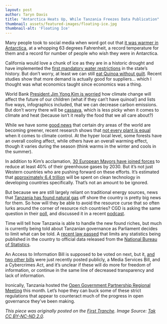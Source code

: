 ```yaml
---
layout: post
author: Taryn Davis
title: "Antarctica Heats Up, While Tanzania Freezes Data Publication"
thumbnail: assets/featured-images/floating-ice.jpg
thumbnail-alt: 'Floating Ice'
---
```


Many people took to social media when word got out that [it was warmer in Antarctica](http://www.wunderground.com/blog/JeffMasters/comment.html?entrynum=2944&cm_ven=tw-jm), at a whopping 63 degrees Fahrenheit, a record temperature for them and a record for number of people who wish they were in Antarctica.

California would love a chunk of ice as they are in a historic drought and have implemented the [first mandatory water restrictions](http://www.bbc.com/news/world-us-canada-32151413) in the state’s history. But don’t worry, at least we can still [eat Quinoa without guilt](http://marcfbellemare.com/wordpress/10754). Recent studies show that more demand is actually good for suppliers… which I thought was what economics taught since economics was a thing.

World Bank [President Jim Yong Kim is worried](http://blogs.worldbank.org/voices/tackling-climate-change-our-kids) how climate change will affect the future of our children (what if they can’t have quinoa!) and lists five ways, infographics included, that we can decrease carbon emissions. But don’t worry there will be [cassava](http://brussels.cta.int/index.php?option=com_k2&id=9990&view=item&Itemid), which is less picky when it comes to climate and heat (because isn’t it really the food that we all care about?)

While we have some [good news](https://agenda.weforum.org/2015/04/how-the-world-is-getting-greener-despite-deforestation/) that certain dry areas of the world are becoming greener, recent research shows that [not every plant is equal](http://www.sciencedaily.com/releases/2015/04/150401161638.htm) when it comes to climate control. At the hyper local level, some forests have an overall cooling affect, while others have an overall warming effect, though it varies during the season (think warms in the winter and cools in the summer).

In addition to Kim’s acclamation, [30 European Mayors have joined forces](http://sustainablecitiescollective.com/david-thorpe/1060401/european-mayors-band-their-cities-together-fight-climate-change) to reduce at least 40% of their greenhouse gases by 2030. But it’s not just Western countries who are pushing forward on these efforts. It’s estimated that [approximately 6.4 trillion](https://www.youtube.com/watch?feature=player_embedded&v=eHrmh9HsCNc) will be spent on clean technology in developing countries specifically. That’s not an amount to be ignored.

But because we are still largely reliant on traditional energy sources, news that [Tanzania has found natural gas](http://allafrica.com/stories/201504030134.html) off shore the country is pretty big news for them. So how will they be able to avoid the resource curse that so often lurks around the corner of resource rich countries? CGD is asking the same question in their [poll](http://www.cgdev.org/blog/poll-how-would-you-beat-resource-curse-0), and discussed it in a recent [podcast](http://www.cgdev.org/blog/natural-resource-revenue-tanzania-%E2%80%93-justin-sandefur).

Time will tell how Tanzania is able to handle the new found riches, but much is currently being told about Tanzanian governance as Parliament decides to limit what can be told. A [recent law passed](http://www.thecitizen.co.tz/News/national/-Unofficial--data-could-land-you-behind-bars/-/1840392/2667134/-/item/0/-/ke6k5z/-/index.html) that limits any statistics being published in the country to official data released from the [National Bureau of Statistics](http://www.theeastafrican.co.ke/news/Tanzania-passes-new-draconian-data-law/-/2558/2667678/-/11ywry9z/-/index.html).

An Access to Information Bill is supposed to be voted on next, but it, [and two other bills](http://mtega.com/2015/04/four-bills-later-is-blogging-with-statistics-in-tanzania-now-only-for-adrenalin-junkies/#more-3329) were just recently posted publicly, a Media Services Bill, and a Cybercrimes Act, and it’s unclear if these will do more for freedom of information, or continue in the same line of decreased transparency and lack of information.

Ironically, Tanzania hosted the [Open Government Partnership Regional Meeting](http://us3.campaign-archive2.com/?u=b25f647af089f5f52485a663d&id=07501a04b7) this month. Let’s hope they can buck some of these strict regulations that appear to counteract much of the progress in open governance they’ve been making.

*This piece was originally posted on the [First Tranche](http://aiddata.org/blog/this-week-antarctica-heats-up-while-tanzania-freezes-data-publication). Image Source: [Tak](https://flic.kr/p/yRNsy) [CC BY-NC-ND 2.0](https://creativecommons.org/licenses/by-nc-nd/2.0/).*

